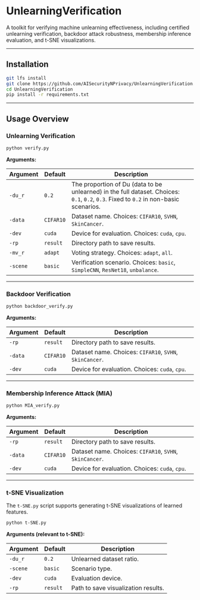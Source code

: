 # UnlearningVerification

A toolkit for verifying machine unlearning effectiveness, including certified unlearning verification, backdoor attack robustness, membership inference evaluation, and t-SNE visualizations.

---

## Installation

```bash
git lfs install
git clone https://github.com/AISecurityNPrivacy/UnlearningVerification.git
cd UnlearningVerification
pip install -r requirements.txt
```

---

## Usage Overview

### Unlearning Verification

```bash
python verify.py
```

**Arguments:**

| Argument | Default  | Description                                                                                                                           |
|----------|----------|---------------------------------------------------------------------------------------------------------------------------------------|
| `-du_r`  | `0.2`    | The proportion of Du (data to be unlearned) in the full dataset. Choices: `0.1`, `0.2`, `0.3`. Fixed to `0.2` in non-basic scenarios. |
| `-data`  | `CIFAR10`| Dataset name. Choices: `CIFAR10`, `SVHN`, `SkinCancer`.                                                                               |
| `-dev`   | `cuda`   | Device for evaluation. Choices: `cuda`, `cpu`.                                                                                        |
| `-rp`    | `result` | Directory path to save results.                                                                                                       |
| `-mv_r`  | `adapt`  | Voting strategy. Choices: `adapt`, `all`.                                                                                             |
| `-scene` | `basic`  | Verification scenario. Choices: `basic`, `SimpleCNN`, `ResNet18`, `unbalance`.                                                        |


---

### Backdoor Verification

```bash
python backdoor_verify.py
```

**Arguments:**

| Argument | Default  | Description |
|----------|----------|-------------|
| `-rp`    | `result` | Directory path to save results. |
| `-data`  | `CIFAR10`| Dataset name. Choices: `CIFAR10`, `SVHN`, `SkinCancer`.   |
| `-dev`   | `cuda`   | Device for evaluation. Choices: `cuda`, `cpu`. |

---

### Membership Inference Attack (MIA)

```bash
python MIA_verify.py
```

**Arguments:**

| Argument | Default  | Description |
|----------|----------|-------------|
| `-rp`    | `result` | Directory path to save results. |
| `-data`  | `CIFAR10`| Dataset name. Choices: `CIFAR10`, `SVHN`, `SkinCancer`.   |
| `-dev`   | `cuda`   | Device for evaluation. Choices: `cuda`, `cpu`. |

---

###  t-SNE Visualization

The `t-SNE.py` script supports generating t-SNE visualizations of learned features.

```bash
python t-SNE.py
```

**Arguments (relevant to t-SNE):**

| Argument | Default  | Description |
|----------|----------|-------------|
| `-du_r`  | `0.2`    | Unlearned dataset ratio. |
| `-scene` | `basic`  | Scenario type. |
| `-dev`   | `cuda`   | Evaluation device. |
| `-rp`    | `result` | Path to save visualization results. |

